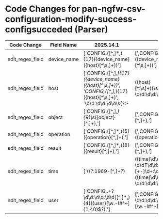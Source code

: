 # Code Changes for pan-ngfw-csv-configuration-modify-success-configsucceded (Parser)

| Code Change | Field Name | 2025.14.1 | 2025.15.1 |
|-------------|------------|-----------|------------|
| edit_regex_field | device_name | ['CONFIG,([^,]*,){17}({device_name}({host}[^\s,]+))'] | [',CONFIG,([^,]*,){17}({device_name}({host}[^\s,]+))'] |
| edit_regex_field | host | ['CONFIG,([^,]*,){17}({device_name}({host}[^\s,]+))', 'CONFIG,([^,]*,){17}({host}[^\s,]+)', '\d\d:\d\d:\d\d\s(?:-|({host}[^:\s]+))\s\d+,\d\d\d\d\/\d\d\/\d\d \d\d:\d\d:\d\d,'] | [',CONFIG,([^,]*,){17}({device_name}({host}[^\s,]+))', ',CONFIG,([^,]*,){17}({host}[^\s,]+)', '\d\d:\d\d:\d\d\s(?:-|({host}[^:\s]+))\s\d+,\d\d\d\d\/\d\d\/\d\d \d\d:\d\d:\d\d,'] |
| edit_regex_field | object | ['CONFIG,([^,]*,){9}\s*({object}[^,]+),'] | [',CONFIG,([^,]*,){9}\s*({object}[^,]+),'] |
| edit_regex_field | operation | ['CONFIG,([^,]*,){5}({operation}[^,]+),'] | [',CONFIG,([^,]*,){5}({operation}[^,]+),'] |
| edit_regex_field | result | ['CONFIG,([^,]*,){8}({result}[^,]+),'] | [',CONFIG,([^,]*,){8}({result}[^,]+),'] |
| edit_regex_field | time | ['((?:1969-[^,]+?)|({time}\d\d\d\d-\d\d-\d\dT\d\d:\d\d:\d\d\.\d+[\+-]\d+:\d+))', 'CONFIG,.+?({time}\d\d\d\d\/\d\d\/\d\d \d\d:\d\d:\d\d)'] | ['((?:1969-[^,]+?)|({time}\d\d\d\d-\d\d-\d\dT\d\d:\d\d:\d\d\.\d+[\+-]\d+:\d+))', ',CONFIG,.+?({time}\d\d\d\d\/\d\d\/\d\d \d\d:\d\d:\d\d)'] |
| edit_regex_field | user | ['CONFIG,.+?\d\d:\d\d:\d\d([^,]*,){4}({user}[\w\.\-\!\#\^\~]{1,40}\$?),'] | [',CONFIG,.+?\d\d:\d\d:\d\d([^,]*,){4}({user}[\w\.\-\!\#\^\~]{1,40}\$?),'] |